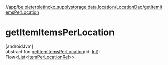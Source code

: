 //[app](../../../index.md)/[be.pieterpletinckx.supplystorage.data.location](../index.md)/[LocationDao](index.md)/[getItemItemsPerLocation](get-item-items-per-location.md)

# getItemItemsPerLocation

[androidJvm]\
abstract fun [getItemItemsPerLocation](get-item-items-per-location.md)(id: [Int](https://kotlinlang.org/api/latest/jvm/stdlib/kotlin/-int/index.html)): Flow&lt;[List](https://kotlinlang.org/api/latest/jvm/stdlib/kotlin.collections/-list/index.html)&lt;[ItemPerLocationRel](../../be.pieterpletinckx.supplystorage.data.itemPerLocation/-item-per-location-rel/index.md)&gt;&gt;
